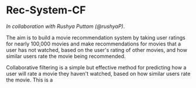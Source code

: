 # Rec-System-CF

_In collaboration with Rushya Puttam (@rushyaP)_.

The aim is to build a movie recommendation system by taking user ratings for nearly 100,000 movies
and make recommendations for movies that a user has not watched, based on the user's rating of other 
movies, and how similar users rate the movie being recommended.

Collaborative filtering is a simple but effective method for predicting how a user will rate a movie they 
haven't watched, based on how similar users rate the movie. This is a